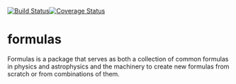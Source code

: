 [![Build Status](https://travis-ci.org/jzuhone/formulas.svg?branch=master)](https://travis-ci.org/jzuhone/formulas)[![Coverage Status](https://coveralls.io/repos/github/jzuhone/formulas/badge.svg?branch=master)](https://coveralls.io/github/jzuhone/formulas?branch=master)

# formulas

Formulas is a package that serves as both a collection of common formulas in physics
and astrophysics and the machinery to create new formulas from scratch or from 
combinations of them. 